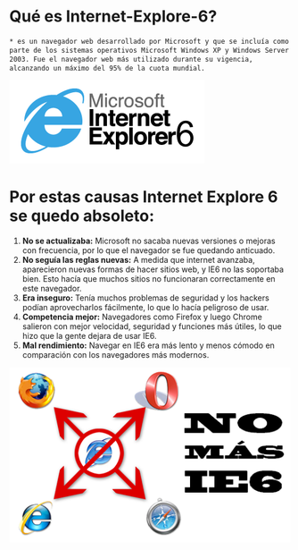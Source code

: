 
# Qué es Internet-Explore-6?
	* es un navegador web desarrollado por Microsoft y que se incluía como parte de los sistemas operativos Microsoft Windows XP y Windows Server 2003. Fue el navegador web más utilizado durante su vigencia, alcanzando un máximo del 95% de la cuota mundial.

![INTERNET EXPLORE](https://github.com/PERELZA/Internet-Explorer-6/blob/main/logo%20explre.png "INTERNET EXPLORE")

# Por estas causas Internet Explore 6 se quedo absoleto:

1. __No se actualizaba:__ Microsoft no sacaba nuevas versiones o mejoras con frecuencia, por lo que el navegador se fue quedando anticuado.
2. __No seguía las reglas nuevas:__ A medida que internet avanzaba, aparecieron nuevas formas de hacer sitios web, y IE6 no las soportaba bien. Esto hacía que muchos sitios no funcionaran correctamente en este navegador.
3. __Era inseguro:__ Tenía muchos problemas de seguridad y los hackers podían aprovecharlos fácilmente, lo que lo hacía peligroso de usar.
4. __Competencia mejor:__ Navegadores como Firefox y luego Chrome salieron con mejor velocidad, seguridad y funciones más útiles, lo que hizo que la gente dejara de usar IE6.
5. __Mal rendimiento:__ Navegar en IE6 era más lento y menos cómodo en comparación con los navegadores más modernos.

![INTERNET EXPLORE SU FINAL](https://github.com/PERELZA/Internet-Explorer-6/blob/main/no%20mas%20ie16.png "INTERNET EXPLORE FINAL")